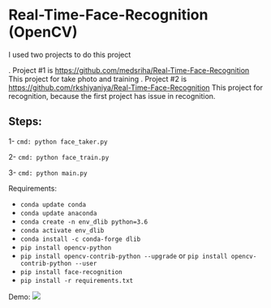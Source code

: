 # Real-Time-Face-Recognition (OpenCV)

I used two projects to do this project

. Project #1 is https://github.com/medsriha/Real-Time-Face-Recognition 
  This project for take photo and training
. Project #2 is https://github.com/rkshiyaniya/Real-Time-Face-Recognition
  This project for recognition, because the first project has issue in recognition.
  
## Steps:

1- `cmd: python face_taker.py`

2- `cmd: python face_train.py`

3- `cmd: python main.py`

Requirements:
  
- `conda update conda`
- `conda update anaconda`
- `conda create -n env_dlib python=3.6`
- `conda activate env_dlib`
- `conda install -c conda-forge dlib`
- `pip install opencv-python`
- `pip install opencv-contrib-python --upgrade` or `pip install opencv-contrib-python --user`
- `pip install face-recognition`
- `pip install -r requirements.txt`

Demo:
<img src = 'Demo.gif'>
